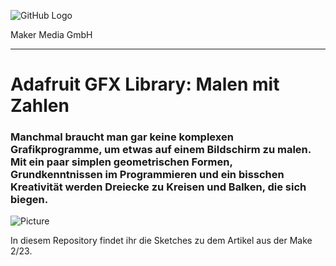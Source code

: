 ![GitHub Logo](http://www.heise.de/make/icons/make_logo.png)

Maker Media GmbH
*** 

# Adafruit GFX Library: Malen mit Zahlen

### Manchmal braucht man gar keine komplexen Grafikprogramme, um etwas auf einem Bildschirm zu malen. Mit ein paar simplen geometrischen Formen, Grundkenntnissen im Programmieren und ein bisschen Kreativität werden Dreiecke zu Kreisen und Balken, die sich biegen.

![Picture](https://github.com/MakeMagazinDE/adafruitGFX/blob/main/adafruit_gfx_banner.png)

In diesem Repository findet ihr die Sketches zu dem Artikel aus der Make 2/23.
